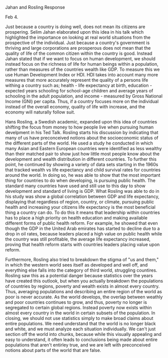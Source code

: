 Jahan and Rosling Response 

Feb 4. 

Just because a country is doing well, does not mean its citizens are prospering. Selim Jahan elaborated upon this idea in his talk which highlighted the importance on looking at real world situations from the prospective of the individual. Just because a country's government is thriving and large corporations are prosperous does not mean that the quality of life of the common citizen within the country is good. Instead Jahan stated that if we want to focus on human development, we should instead focus on the richness of life for human beings within a population, rather than measures of the countries wealth like GDP. To measure this we use Human Development Index or HDI. HDI takes into account many more measures that more accurately represent the quality of a persons life withing a country such as; health - life expectancy at birth, education - expected years schooling for school-age children and average years of schooling in the adult population, and income - measured by Gross National Income (GNI) per capita. Thus, if a country focuses more on the individual instead of the overall economy, quality of life with increase, and the economy will naturally follow suit.

Hans Rosling, a Swedish academic, expanded upon this idea of countries shifting the focus from money to how people live when pursuing human develpment in his Ted Talk. Rosling starts his discussion by indicating that many of us have preconceived notions about the socioeconomic status of the different parts of the world. He used a study he conducted in which many Asian and Eastern European countries were identified as less wealthy than their matched pair to show just how little most people know about the development and wealth distribution in different countries. To further this point, he continued by showing a variety of data sets starting in the 1960s that tracked wealth vs life expectancy and child survival rates for countries around the world. In doing so, he was able to show that the most important thing for countries to do when developing, is pursuing public health. The standard many countries have used and still use to this day to show development and standard of living is GDP. What Rosling was able to do in his study was show a global correlation between GDP and life expectancy, displaying that regardless of region, country, or climate, pursuing public health and increasing your citizens life expectancy is the most beneficial thing a country can do. To do this it means that leadership within countries has to place a high priority on health education and making available different forms of public health reform. For example, he showed that even though the GDP in the United Arab emirates has started to decline due to a drop in oil rates, because leaders placed a high value on public health while the country was still profitable, the average life expectancy increased, proving that health reform starts with countries leaders placing value upon reform. 

Furthermore, Rosling also tried to breakdown the stigma of "us and them," in which the western world sees itself as developed and well off, and everything else falls into the category of third world, struggling countires. Rosling saw this as a potential danger because statistics over the years have created this outlook, but when you actually breakdown the populations of countries by regions, poverty and wealth exists in almost every country. Thus, averaging populations and describing an entire region of the world as poor is never accurate. As the world develops, the overlap between weathly and poor countries continues to grow, and thus, poverty no longer is segregated to certain global regions. Instead poverty now exists within almost every country in the world in certain subsets of the population. In closing, we should not use statistics simply to make broad claims about entire populations. We need understand that the world is no longer black and white, and we must analyze each situation individually. We can't just section off the world into chunks, because while this visually appealing and easy to understand, it often leads to conclusions being made about entire populations that aren't entirley true, and we are left with preconceived notions about parts of the world that are false. 
